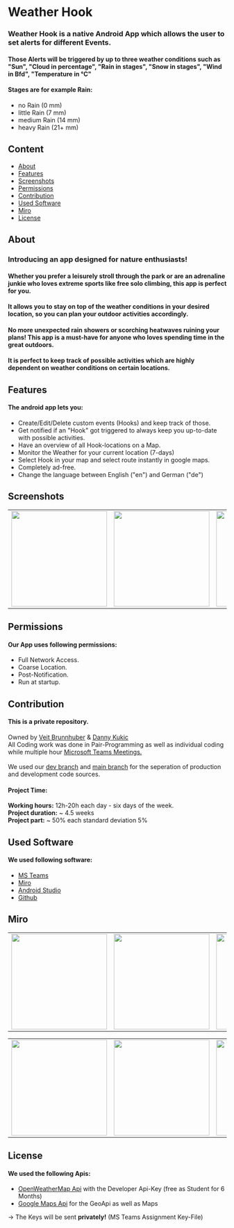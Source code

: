 
# Weather Hook
### Weather Hook is a native Android App which allows the user to set alerts for different Events. <br>
#### Those Alerts will be triggered by up to three weather conditions such as "Sun", "Cloud in percentage", "Rain in stages", "Snow in stages", "Wind in Bfd", "Temperature in °C" <br>
#### Stages are for example Rain: <br>
  - no Rain (0 mm)
  - little Rain (7 mm)
  - medium Rain (14 mm)
  - heavy Rain (21+ mm)

## Content
- [About](#About)
- [Features](#Features)
- [Screenshots](#Screenshots)
- [Permissions](#Permissions)
- [Contribution](#Contribution)
- [Used Software](#Used-Software)
- [Miro](#Miro)
- [License](#License)




## About

### Introducing an app designed for nature enthusiasts!<br>
#### Whether you prefer a leisurely stroll through the park or are an adrenaline junkie who loves extreme sports like free solo climbing, this app is perfect for you. <br>
#### It allows you to stay on top of the weather conditions in your desired location, so you can plan your outdoor activities accordingly. <br>
#### No more unexpected rain showers or scorching heatwaves ruining your plans! This app is a must-have for anyone who loves spending time in the great outdoors.
#### It is perfect to keep track of possible activities which are highly dependent on weather conditions on certain locations.

## Features

#### The android app lets you:
- Create/Edit/Delete custom events (Hooks) and keep track of those.
- Get notified if an "Hook" got triggered to always keep you up-to-date with possible activities.
- Have an overview of all Hook-locations on a Map.
- Monitor the Weather for your current location (7-days)
- Select Hook in your map and select route instantly in google maps.
- Completely ad-free.
- Change the language between English ("en") and German ("de")



## Screenshots

<table align="center">
  <tr>
    <td><img src="https://user-images.githubusercontent.com/111462771/219954237-2874685c-708c-45c2-a63f-896222a2fc70.png" width="220"></td>
    <td><img src="https://user-images.githubusercontent.com/111462771/219954472-d07eb8be-ef4a-465a-af24-d7432250d2ac.png" width="220"></td>
    <td><img src="https://user-images.githubusercontent.com/111462771/219954556-9d8bec9c-f8ad-4ce0-bd64-1a29fceb23b4.png" width="220"></td>
    <td><img src="https://user-images.githubusercontent.com/111462771/219954854-a1b937e5-3b6c-452d-a128-22219272c5ed.png" width="220"></td>
  </tr>
</table>



## Permissions

#### Our App uses following permissions:
- Full Network Access.
- Coarse Location.
- Post-Notification.
- Run at startup.


## Contribution

#### This is a private repository. <br>
Owned by [Veit Brunnhuber](https://github.com/shawn-ii) & [Danny Kukic](https://github.com/DannyKuk) <br>
All Coding work was done in Pair-Programming as well as individual coding while multiple hour [Microsoft Teams Meetings.](https://www.microsoft.com/de-de/microsoft-teams/) <br><br>
We used our [dev branch](https://github.com/WeatherHook/Weather_Hook/tree/dev) and [main branch](https://github.com/WeatherHook/Weather_Hook) for the seperation of production and development code sources.<br>
#### Project Time: <br>
<b> Working hours:</b> 12h-20h each day - six days of the week. <br>
<b> Project duration:</b> ~ 4.5 weeks <br>
<b> Project part:</b> ~ 50% each standard deviation 5%


## Used Software
#### We used following software:
- [MS Teams](https://www.microsoft.com/de-de/microsoft-teams/)
- [Miro](https://miro.com)
- [Android Studio](https://developer.android.com/studio)
- [Github](https://github.com)

## Miro
<table align="center">
  <tr>
    <td><img src="https://user-images.githubusercontent.com/111462771/219955989-7b920c42-8595-43cf-bd43-f902730c299e.png" width="220"></td>
    <td><img src="https://user-images.githubusercontent.com/111462771/219956044-02e894a5-c0f5-454c-899b-9fb094b5a2c9.png" width="220"></td>
    <td><img src="https://user-images.githubusercontent.com/111462771/219956778-b7c574b3-25d9-4ea0-a9f7-407a65ea10c1.png" width="220"></td>
    <td><img src="https://user-images.githubusercontent.com/111462771/219956191-5f53ebcb-7dc6-4b28-8968-bbb8cba6c79d.png" width="220"></td>
  </tr>
</table>
<table align="center">
  <tr>
    <td><img src="https://user-images.githubusercontent.com/111462771/219956475-ff4104e3-0c8a-44e2-8f43-ab48334a95fd.png" width="220"></td>
    <td><img src="https://user-images.githubusercontent.com/111462771/219956130-bb3c7a96-e861-4359-9253-233663cf34b3.png" width="220"></td>
    <td><img src="https://user-images.githubusercontent.com/111462771/219956328-5bb8ad6e-2a04-44bf-b409-f5325999e22f.png" width="220"></td>
  </tr>
</table>


## License

#### We used the following Apis:
- [OpenWeatherMap Api](https://openweathermap.org/api) with the Developer Api-Key (free as Student for 6 Months)
- [Google Maps Api](https://developers.google.com/maps?hl=de) for the GeoApi as well as Maps

-> The Keys will be sent <b>privately!</b> (MS Teams Assignment Key-File)

